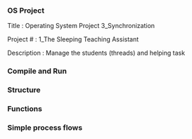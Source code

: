 
### OS Project
Title : Operating System Project 3_Synchronization

Project # : 1_The Sleeping Teaching Assistant

Description : Manage the students (threads) and helping task


### Compile and Run 


### Structure


### Functions


### Simple process flows


